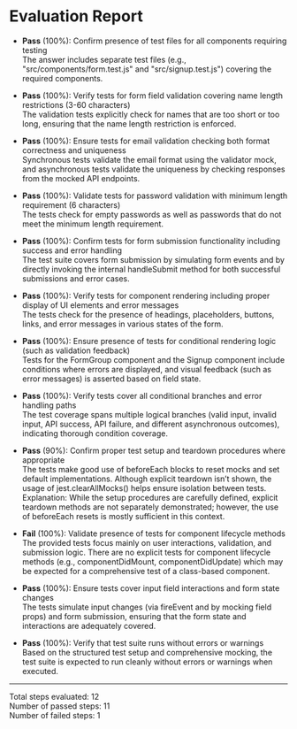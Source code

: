 # Evaluation Report

- **Pass** (100%): Confirm presence of test files for all components requiring testing  
  The answer includes separate test files (e.g., "src/components/form.test.js" and "src/signup.test.js") covering the required components.

- **Pass** (100%): Verify tests for form field validation covering name length restrictions (3-60 characters)  
  The validation tests explicitly check for names that are too short or too long, ensuring that the name length restriction is enforced.

- **Pass** (100%): Ensure tests for email validation checking both format correctness and uniqueness  
  Synchronous tests validate the email format using the validator mock, and asynchronous tests validate the uniqueness by checking responses from the mocked API endpoints.

- **Pass** (100%): Validate tests for password validation with minimum length requirement (6 characters)  
  The tests check for empty passwords as well as passwords that do not meet the minimum length requirement.

- **Pass** (100%): Confirm tests for form submission functionality including success and error handling  
  The test suite covers form submission by simulating form events and by directly invoking the internal handleSubmit method for both successful submissions and error cases.

- **Pass** (100%): Verify tests for component rendering including proper display of UI elements and error messages  
  The tests check for the presence of headings, placeholders, buttons, links, and error messages in various states of the form.

- **Pass** (100%): Ensure presence of tests for conditional rendering logic (such as validation feedback)  
  Tests for the FormGroup component and the Signup component include conditions where errors are displayed, and visual feedback (such as error messages) is asserted based on field state.

- **Pass** (100%): Verify tests cover all conditional branches and error handling paths  
  The test coverage spans multiple logical branches (valid input, invalid input, API success, API failure, and different asynchronous outcomes), indicating thorough condition coverage.

- **Pass** (90%): Confirm proper test setup and teardown procedures where appropriate  
  The tests make good use of beforeEach blocks to reset mocks and set default implementations. Although explicit teardown isn’t shown, the usage of jest.clearAllMocks() helps ensure isolation between tests.  
  Explanation: While the setup procedures are carefully defined, explicit teardown methods are not separately demonstrated; however, the use of beforeEach resets is mostly sufficient in this context.

- **Fail** (100%): Validate presence of tests for component lifecycle methods  
  The provided tests focus mainly on user interactions, validation, and submission logic. There are no explicit tests for component lifecycle methods (e.g., componentDidMount, componentDidUpdate) which may be expected for a comprehensive test of a class-based component.

- **Pass** (100%): Ensure tests cover input field interactions and form state changes  
  The tests simulate input changes (via fireEvent and by mocking field props) and form submission, ensuring that the form state and interactions are adequately covered.

- **Pass** (100%): Verify that test suite runs without errors or warnings  
  Based on the structured test setup and comprehensive mocking, the test suite is expected to run cleanly without errors or warnings when executed.

---

Total steps evaluated: 12  
Number of passed steps: 11  
Number of failed steps: 1